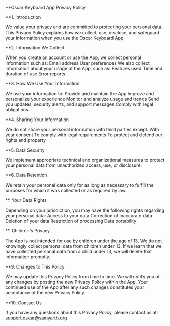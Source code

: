 **Oscar Keyboard App Privacy Policy

**1. Introduction

We value your privacy and are committed to protecting your personal data. This Privacy Policy explains how we collect, use, disclose, and safeguard your information when you use the Oscar Keyboard App.  

**2. Information We Collect

When you create an account or use the App, we collect personal information such as:
Email address
User preferences
We also collect information about your usage of the App, such as:
Features used
Time and duration of use
Error reports

**3. How We Use Your Information

We use your information to:
Provide and maintain the App
Improve and personalize your experience
Monitor and analyze usage and trends
Send you updates, security alerts, and support messages
Comply with legal obligations

**4. Sharing Your Information

We do not share your personal information with third parties except:
With your consent
To comply with legal requirements
To protect and defend our rights and property

**5. Data Security

We implement appropriate technical and organizational measures to protect your personal data from unauthorized access, use, or disclosure.  

**6. Data Retention

We retain your personal data only for as long as necessary to fulfill the purposes for which it was collected or as required by law.  

**. Your Data Rights

Depending on your jurisdiction, you may have the following rights regarding your personal data:
Access to your data
Correction of inaccurate data
Deletion of your data
Restriction of processing
Data portability

**. Children's Privacy

The App is not intended for use by children under the age of 13. We do not knowingly collect personal data from children under 13. If we learn that we have collected personal data from a child under 13, we will delete that information promptly.  

**9. Changes to This Policy

We may update this Privacy Policy from time to time. We will notify you of any changes by posting the new Privacy Policy within the App. Your continued use of the App after any such changes constitutes your acceptance of the new Privacy Policy.  

**10. Contact Us

If you have any questions about this Privacy Policy, please contact us at:
support.oscar@samyarth.org

